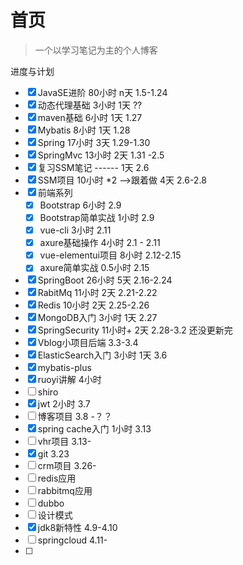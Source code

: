 # 首页

> 一个以学习笔记为主的个人博客


进度与计划
- [x] JavaSE进阶   80小时   n天    1.5-1.24
- [x] 动态代理基础 3小时     1天     ??
- [x] maven基础    6小时      1天    1.27
- [x] Mybatis          8小时      1天    1.28
- [x] Spring            17小时     3天   1.29-1.30
- [x] SpringMvc      13小时    2天    1.31 -2.5
- [x] 复习SSM笔记    ------      1天    2.6
- [x] SSM项目        10小时 *2 -->跟着做   4天  2.6-2.8
- [x] 前端系列
  - [x] Bootstrap                6小时          2.9
  - [x] Bootstrap简单实战 1小时           2.9
  - [x] vue-cli                     3小时           2.11 
  - [x] axure基础操作         4小时          2.1 - 2.11
  - [x] vue-elementui项目   8小时           2.12-2.15
  - [x] axure简单实战         0.5小时        2.15
- [x] SpringBoot       26小时    5天              2.16-2.24
- [x] RabitMq            11小时    2天             2.21-2.22
- [x] Redis               10小时   2天             2.25-2.26
- [x] MongoDB入门         3小时     1天         2.27
- [x] SpringSecurity   11小时+     2天            2.28-3.2  还没更新完
- [x] Vblog小项目后端                                   3.3-3.4
- [x] ElasticSearch入门   3小时     1天           3.6  
- [x] mybatis-plus
- [x] ruoyi讲解                   4小时
- [ ] shiro
- [x] jwt                              2小时                   3.7
- [ ] 博客项目                                             3.8 -？？
- [x] spring cache入门 1小时                       3.13
- [ ] vhr项目                                                3.13-
- [x] git                                                         3.23
- [ ] crm项目                                              3.26-
- [ ] redis应用
- [ ] rabbitmq应用
- [ ] dubbo
- [ ] 设计模式
- [x] jdk8新特性 4.9-4.10
- [ ] springcloud 4.11-
- [ ] 